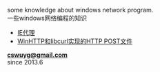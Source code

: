 some knowledge about windows network program.  
一些windows网络编程的知识  

- [IE代理](./ie_proxy)
- [WinHTTP和libcurl实现的HTTP POST文件](./http_post)




**cswuyg@gmail.com**  
since 2013.6